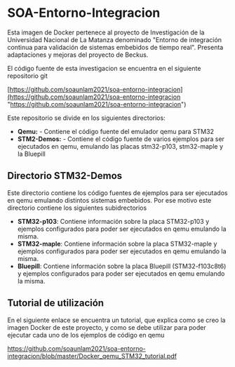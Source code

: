 # SOA-Entorno-Integracion

Esta imagen de Docker pertenece al proyecto de Investigación de la Universidad Nacional de La Matanza denominado "Entorno de integración continua para validación de sistemas embebidos de tiempo real". Presenta adaptaciones y mejoras del proyecto de Beckus.

El código fuente de esta investigacion se encuentra en el siguiente  repositorio git

[https://github.com/soaunlam2021/soa-entorno-integracion](https://github.com/soaunlam2021/soa-entorno-integracion "https://github.com/soaunlam2021/soa-entorno-integracion")

Este repositorio se divide en los siguientes directorios:

- **Qemu:** -  Contiene el código fuente del emulador qemu para STM32
- **STM2-Demos:** -  Contiene el código fuente de varios ejemplos para ser ejecutados en qemu, emulando las placas stm32-p103, stm32-maple y la Bluepill

## Directorio STM32-Demos
Este directorio contiene los código fuentes de ejemplos para ser ejecutados en qemu emulando distintos sistemas embebidos. Por ese motivo este directorio contiene los siguientes subidrectorios

- **STM32-p103**: Contiene información sobre la placa STM32-p103 y  ejemplos configurados para poder ser ejecutados en qemu emulando la misma.
- **STM32-maple**: Contiene información sobre la placa STM32-maple y  ejemplos configurados para poder ser ejecutados en qemu emulando la misma.
- **Bluepill**: Contiene información sobre la placa Bluepill (STM32-f103c8t6) y  ejemplos configurados para poder ser ejecutados en qemu emulando la misma.

## Tutorial de utilización
En el siguiente enlace se encuentra un tutorial, que explica como se creo la imagen Docker de este proyecto, y como se debe utilizar para poder ejecutar cada uno de los ejemplos de código en qemu

https://github.com/soaunlam2021/soa-entorno-integracion/blob/master/Docker_qemu_STM32_tutorial.pdf